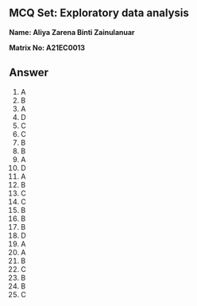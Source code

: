 ## MCQ Set: Exploratory data analysis

**Name: Aliya Zarena Binti Zainulanuar**

**Matrix No: A21EC0013**

## Answer
1. A
2. B
3. A
4. D
5. C
6. C
7. B
8. B
9. A
10. D
11. A
12. B
13. C
14. C
15. B
16. B
17. B
18. D
19. A
20. A
21. B
22. C
23. B
24. B
25. C
